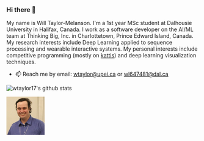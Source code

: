 ### Hi there 👋

My name is Will Taylor-Melanson. I'm a 1st year MSc student at Dalhousie University in Halifax, Canada.
I work as a software developer on the AI/ML team at Thinking Big, Inc. in Charlottetown, Prince Edward Island, Canada.
My research interests include Deep Learning applied to sequence processing and wearable interactive systems.
My personal interests include competitive programming (mostly on [kattis](https://open.kattis.com/)) and
deep learning visualization techniques.

- 📫   Reach me by email: wtaylor@upei.ca or wl647481@dal.ca


![wtaylor17's github stats](https://github-readme-stats.vercel.app/api?username=wtaylor17&show_icons=true&count_private=true)

<img src="image1.png" width="100" height="100">
